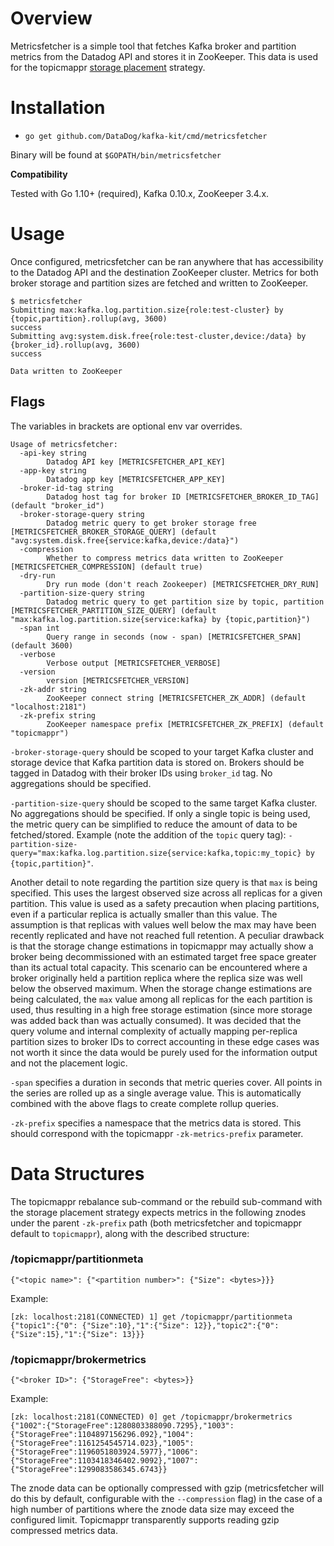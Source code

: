 # Overview

Metricsfetcher is a simple tool that fetches Kafka broker and partition metrics from the Datadog API and stores it in ZooKeeper. This data is used for the topicmappr [storage placement](https://github.com/DataDog/kafka-kit/tree/master/cmd/topicmappr#placement-strategy) strategy.

# Installation
- `go get github.com/DataDog/kafka-kit/cmd/metricsfetcher`

Binary will be found at `$GOPATH/bin/metricsfetcher`

**Compatibility**

Tested with Go 1.10+ (required), Kafka 0.10.x, ZooKeeper 3.4.x.

# Usage

Once configured, metricsfetcher can be ran anywhere that has accessibility to the Datadog API and the destination ZooKeeper cluster. Metrics for both broker storage and partition sizes are fetched and written to ZooKeeper.

```
$ metricsfetcher
Submitting max:kafka.log.partition.size{role:test-cluster} by {topic,partition}.rollup(avg, 3600)
success
Submitting avg:system.disk.free{role:test-cluster,device:/data} by {broker_id}.rollup(avg, 3600)
success

Data written to ZooKeeper
```

## Flags

The variables in brackets are optional env var overrides.

```
Usage of metricsfetcher:
  -api-key string
    	Datadog API key [METRICSFETCHER_API_KEY]
  -app-key string
    	Datadog app key [METRICSFETCHER_APP_KEY]
  -broker-id-tag string
    	Datadog host tag for broker ID [METRICSFETCHER_BROKER_ID_TAG] (default "broker_id")
  -broker-storage-query string
    	Datadog metric query to get broker storage free [METRICSFETCHER_BROKER_STORAGE_QUERY] (default "avg:system.disk.free{service:kafka,device:/data}")
  -compression
    	Whether to compress metrics data written to ZooKeeper [METRICSFETCHER_COMPRESSION] (default true)
  -dry-run
    	Dry run mode (don't reach Zookeeper) [METRICSFETCHER_DRY_RUN]
  -partition-size-query string
    	Datadog metric query to get partition size by topic, partition [METRICSFETCHER_PARTITION_SIZE_QUERY] (default "max:kafka.log.partition.size{service:kafka} by {topic,partition}")
  -span int
    	Query range in seconds (now - span) [METRICSFETCHER_SPAN] (default 3600)
  -verbose
    	Verbose output [METRICSFETCHER_VERBOSE]
  -version
    	version [METRICSFETCHER_VERSION]
  -zk-addr string
    	ZooKeeper connect string [METRICSFETCHER_ZK_ADDR] (default "localhost:2181")
  -zk-prefix string
    	ZooKeeper namespace prefix [METRICSFETCHER_ZK_PREFIX] (default "topicmappr")
```

`-broker-storage-query` should be scoped to your target Kafka cluster and storage device that Kafka partition data is stored on. Brokers should be tagged in Datadog with their broker IDs using  `broker_id` tag. No aggregations should be specified.

`-partition-size-query` should be scoped to the same target Kafka cluster. No aggregations should be specified. If only a single topic is being used, the metric query can be simplified to reduce the amount of data to be fetched/stored. Example (note the addition of the `topic` query tag): `-partition-size-query="max:kafka.log.partition.size{service:kafka,topic:my_topic} by {topic,partition}"`.

Another detail to note regarding the partition size query is that `max` is being specified. This uses the largest observed size across all replicas for a given partition. This value is used as a safety precaution when placing partitions, even if a particular replica is actually smaller than this value. The assumption is that replicas with values well below the max may have been recently replicated and have not reached full retention. A peculiar drawback is that the storage change estimations in topicmappr may actually show a broker being decommissioned with an estimated target free space greater than its actual total capacity. This scenario can be encountered where a broker originally held a partition replica where the replica size was well below the observed maximum. When the storage change estimations are being calculated, the `max` value among all replicas for the each partition is used, thus resulting in a high free storage estimation (since more storage was added back than was actually consumed). It was decided that the query volume and internal complexity of actually mapping per-replica partition sizes to broker IDs to correct accounting in these edge cases was not worth it since the data would be purely used for the information output and not the placement logic.

`-span` specifies a duration in seconds that metric queries cover. All points in the series are rolled up as a single average value. This is automatically combined with the above flags to create complete rollup queries.

`-zk-prefix` specifies a namespace that the metrics data is stored. This should correspond with the topicmappr `-zk-metrics-prefix` parameter.

# Data Structures

The topicmappr rebalance sub-command or the rebuild sub-command with the storage placement strategy expects metrics in the following znodes under the parent `-zk-prefix` path (both metricsfetcher and topicmappr default to `topicmappr`), along with the described structure:

### /topicmappr/partitionmeta
`{"<topic name>": {"<partition number>": {"Size": <bytes>}}}`

Example:
```
[zk: localhost:2181(CONNECTED) 1] get /topicmappr/partitionmeta
{"topic1":{"0": {"Size":10},"1":{"Size": 12}},"topic2":{"0": {"Size":15},"1":{"Size": 13}}}
```

### /topicmappr/brokermetrics
`{"<broker ID>": {"StorageFree": <bytes>}}`

Example:
```
[zk: localhost:2181(CONNECTED) 0] get /topicmappr/brokermetrics
{"1002":{"StorageFree":1280803388090.7295},"1003":{"StorageFree":1104897156296.092},"1004":{"StorageFree":1161254545714.023},"1005":{"StorageFree":1196051803924.5977},"1006":{"StorageFree":1103418346402.9092},"1007":{"StorageFree":1299083586345.6743}}
```

The znode data can be optionally compressed with gzip (metricsfetcher will do this by default, configurable with the `--compression` flag) in the case of a high number of partitions where the znode data size may exceed the configured limit. Topicmappr transparently supports reading gzip compressed metrics data.
